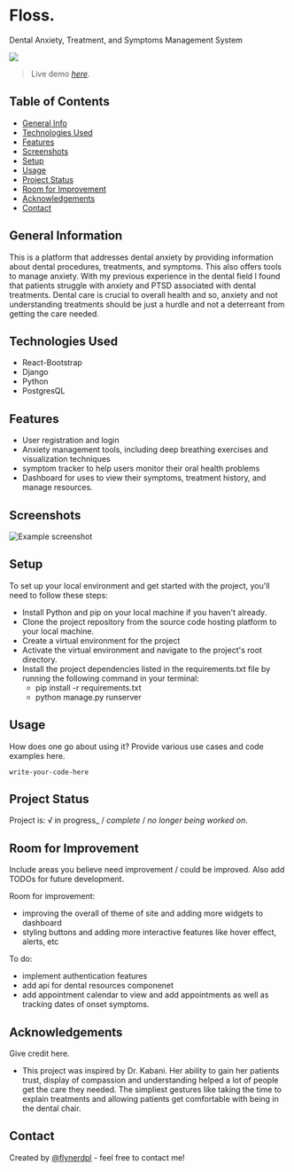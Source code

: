 # Floss.
Dental Anxiety, Treatment, and Symptoms Management System

![](https://media4.giphy.com/media/GE8UuF5ZpFc5O/giphy.gif?cid=29caca7560ajpq6z59pkt2xtx6gyshclivpwowpqz10lzxsm&rid=giphy.gif&ct=g)


> Live demo [_here_](https://www.example.com). <!-- If you have the project hosted somewhere, include the link here. -->

## Table of Contents
* [General Info](#general-information)
* [Technologies Used](#technologies-used)
* [Features](#features)
* [Screenshots](#screenshots)
* [Setup](#setup)
* [Usage](#usage)
* [Project Status](#project-status)
* [Room for Improvement](#room-for-improvement)
* [Acknowledgements](#acknowledgements)
* [Contact](#contact)
<!-- * [License](#license) -->


## General Information
This is a platform that addresses dental anxiety by providing information about dental procedures, treatments, and symptoms. This also offers tools to manage anxiety. With my previous experience in the dental field I found that patients struggle with anxiety and PTSD associated with dental treatments. Dental care is crucial to overall health and so, anxiety and not understanding treatments should be just a hurdle and not a deterreant from getting the care needed.


## Technologies Used
- React-Bootstrap
- Django
- Python
- PostgresQL


## Features
- User registration and login
- Anxiety management tools, including deep breathing exercises and visualization techniques
- symptom tracker to help users monitor their oral health problems
- Dashboard for uses to view their symptoms, treatment history, and manage resources.


## Screenshots
![Example screenshot](./img/screenshot.png)
<!-- If you have screenshots you'd like to share, include them here. -->


## Setup
To set up your local environment and get started with the project, you'll need to follow these steps:

- Install Python and pip on your local machine if you haven't already.
- Clone the project repository from the source code hosting platform to your local machine.
- Create a virtual environment for the project
- Activate the virtual environment and navigate to the project's root directory.
- Install the project dependencies listed in the requirements.txt file by running the following command in your terminal:
    - pip install -r requirements.txt
    - python manage.py runserver
     


## Usage
How does one go about using it?
Provide various use cases and code examples here.

`write-your-code-here`


## Project Status
Project is: √ in progress_ / _complete_ / _no longer being worked on_. 


## Room for Improvement
Include areas you believe need improvement / could be improved. Also add TODOs for future development.

Room for improvement:
- improving the overall of theme of site and adding more widgets to dashboard
- styling buttons and adding more interactive features like hover effect, alerts, etc

To do:
- implement authentication features
- add api for dental resources componenet
- add appointment calendar to view and add appointments as well as tracking dates of onset symptoms.


## Acknowledgements
Give credit here.
- This project was inspired by Dr. Kabani. Her ability to gain her patients trust, display of compassion and understanding helped a lot of people get the care they needed. The simpliest gestures like taking the time to explain treatments and allowing patients get comfortable with being in the dental chair. 


## Contact
Created by [@flynerdpl](https://www.flynerd.pl/) - feel free to contact me!


<!-- Optional -->
<!-- ## License -->
<!-- This project is open source and available under the [... License](). -->

<!-- You don't have to include all sections - just the one's relevant to your project -->
